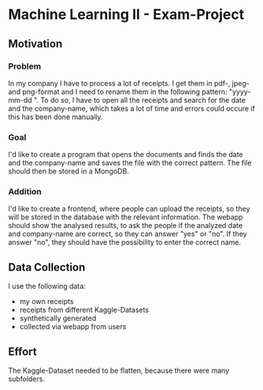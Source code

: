 # Machine Learning II - Exam-Project

## Motivation
### Problem
In my company I have to process a lot of receipts. I get them in  pdf-, jpeg- and png-format and I need to rename them in the following pattern: "yyyy-mm-dd <commpany-name>". To do so, I have to open all the receipts and search for the date and the company-name, which takes a lot of time and errors could occure if this has been done manually.

### Goal
I'd like to create a program that opens the documents and finds the date and the company-name and saves the file with the correct pattern. The file should then be stored in a MongoDB.

### Addition
I'd like to create a frontend, where people can upload the receipts, so they will be stored in the database with the relevant information. The webapp should show the analysed results, to ask the people if the analyzed date and company-name are correct, so they can answer "yes" or "no". If they answer "no", they should have the possibility to enter the correct name.


## Data Collection
I use the following data:
- my own receipts
- receipts from different Kaggle-Datasets
- synthetically generated
- collected via webapp from users


## Effort
The Kaggle-Dataset needed to be flatten, because there were many subfolders.
